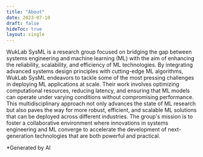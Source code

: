 ```yaml
---
title: "About"
date: 2023-07-10
draft: false
hideToc: true
layout: single
---
```


WukLab SysML is a research group focused on bridging the gap between systems engineering and machine learning (ML) with the aim of enhancing the reliability, scalability, and efficiency of ML technologies. By integrating advanced systems design principles with cutting-edge ML algorithms, WukLab SysML endeavors to tackle some of the most pressing challenges in deploying ML applications at scale. Their work involves optimizing computational resources, reducing latency, and ensuring that ML models can operate under varying conditions without compromising performance. This multidisciplinary approach not only advances the state of ML research but also paves the way for more robust, efficient, and scalable ML solutions that can be deployed across different industries. The group's mission is to foster a collaborative environment where innovations in systems engineering and ML converge to accelerate the development of next-generation technologies that are both powerful and practical.

*Generated by AI
